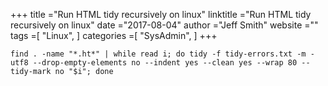 +++ 
title ="Run HTML tidy recursively on linux" 
linktitle ="Run HTML tidy recursively on linux" 
date ="2017-08-04" 
author ="Jeff Smith"
website ="" 
tags =[ "Linux",  ] 
categories =[ "SysAdmin",  ] 
+++ 

    find . -name "*.ht*" | while read i; do tidy -f tidy-errors.txt -m -utf8 --drop-empty-elements no --indent yes --clean yes --wrap 80 --tidy-mark no "$i"; done

